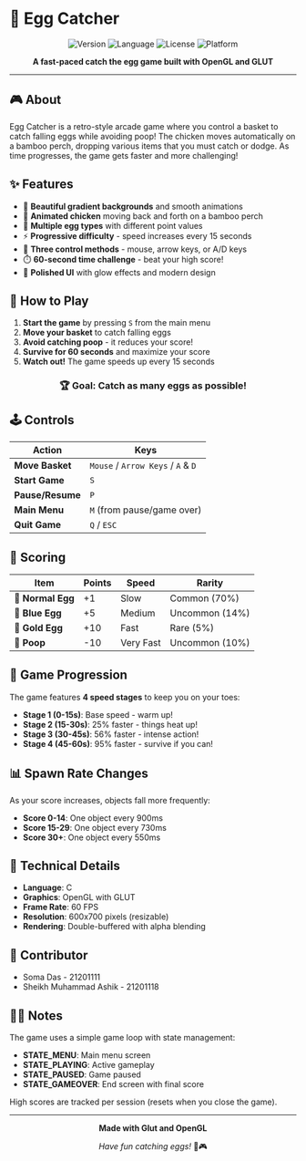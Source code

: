 # 🥚 Egg Catcher

<div align="center">

![Version](https://img.shields.io/badge/version-2.0-blue.svg)
![Language](https://img.shields.io/badge/language-C-orange.svg)
![License](https://img.shields.io/badge/license-MIT-green.svg)
![Platform](https://img.shields.io/badge/platform-OpenGL-red.svg)

**A fast-paced catch the egg game built with OpenGL and GLUT**

---

</div>

## 🎮 About

Egg Catcher is a retro-style arcade game where you control a basket to catch falling eggs while avoiding poop! The chicken moves automatically on a bamboo perch, dropping various items that you must catch or dodge. As time progresses, the game gets faster and more challenging!

## ✨ Features

- 🌈 **Beautiful gradient backgrounds** and smooth animations
- 🐔 **Animated chicken** moving back and forth on a bamboo perch
- 🥚 **Multiple egg types** with different point values
- ⚡ **Progressive difficulty** - speed increases every 15 seconds
- 🎯 **Three control methods** - mouse, arrow keys, or A/D keys
- ⏱️ **60-second time challenge** - beat your high score!
- 🎨 **Polished UI** with glow effects and modern design

## 🎯 How to Play

1. **Start the game** by pressing `S` from the main menu
2. **Move your basket** to catch falling eggs
3. **Avoid catching poop** - it reduces your score!
4. **Survive for 60 seconds** and maximize your score
5. **Watch out!** The game speeds up every 15 seconds

<div align="center">

### 🏆 Goal: Catch as many eggs as possible!

</div>

## 🕹️ Controls

| Action | Keys |
|--------|------|
| **Move Basket** | `Mouse` / `Arrow Keys` / `A` & `D` |
| **Start Game** | `S` |
| **Pause/Resume** | `P` |
| **Main Menu** | `M` (from pause/game over) |
| **Quit Game** | `Q` / `ESC` |

## 🎯 Scoring

| Item | Points | Speed | Rarity |
|------|--------|-------|--------|
| 🥚 **Normal Egg** | +1 | Slow | Common (70%) |
| 🔵 **Blue Egg** | +5 | Medium | Uncommon (14%) |
| 🌟 **Gold Egg** | +10 | Fast | Rare (5%) |
| 💩 **Poop** | -10 | Very Fast | Uncommon (10%) |

## 🚀 Game Progression

The game features **4 speed stages** to keep you on your toes:

- **Stage 1 (0-15s)**: Base speed - warm up!
- **Stage 2 (15-30s)**: 25% faster - things heat up!
- **Stage 3 (30-45s)**: 56% faster - intense action!
- **Stage 4 (45-60s)**: 95% faster - survive if you can!

## 📊 Spawn Rate Changes

As your score increases, objects fall more frequently:

- **Score 0-14**: One object every 900ms
- **Score 15-29**: One object every 730ms  
- **Score 30+**: One object every 550ms

## 🎨 Technical Details

- **Language**: C
- **Graphics**: OpenGL with GLUT
- **Frame Rate**: 60 FPS
- **Resolution**: 600x700 pixels (resizable)
- **Rendering**: Double-buffered with alpha blending

## 🤝 Contributor

- Soma Das - 21201111
- Sheikh Muhammad Ashik - 21201118

## 👨‍💻  Notes

The game uses a simple game loop with state management:
- **STATE_MENU**: Main menu screen
- **STATE_PLAYING**: Active gameplay
- **STATE_PAUSED**: Game paused
- **STATE_GAMEOVER**: End screen with final score

High scores are tracked per session (resets when you close the game).

---

<div align="center">

**Made with Glut and OpenGL**

*Have fun catching eggs!* 🥚🎮

</div>
